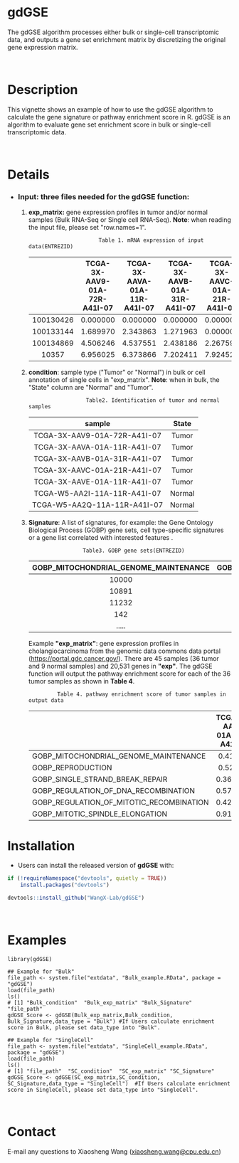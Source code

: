 # gdGSE

The gdGSE algorithm processes either bulk or single-cell transcriptomic data, and outputs a gene set enrichment matrix by discretizing the original gene expression matrix. 

&nbsp;

# Description

This vignette shows an example of how to use the gdGSE algorithm to calculate the gene signature or pathway enrichment score in R. gdGSE is an algorithm to evaluate gene set enrichment score in bulk or single-cell transcriptomic data. 

&nbsp;

# Details

+ ### Input: three files needed for the gdGSE function:

  1. **exp_matrix:** gene expression profiles in tumor and/or normal samples (Bulk RNA-Seq or Single cell  RNA-Seq). **Note**: when reading the input file, please set "row.names=1". 

     ```
                           Table 1. mRNA expression of input data(ENTREZID)
     ```

     |           | TCGA-3X-AAV9-01A-72R-A41I-07 | TCGA-3X-AAVA-01A-11R-A41I-07 | TCGA-3X-AAVB-01A-31R-A41I-07 | TCGA-3X-AAVC-01A-21R-A41I-07 | TCGA-3X-AAVE-01A-11R-A41I-07 |
     | :-------: | :--------------------------: | :--------------------------: | :--------------------------: | :--------------------------: | :--------------------------: |
     | 100130426 |           0.000000           |           0.000000           |           0.000000           |           0.000000           |           0.000000           |
     | 100133144 |           1.689970           |           2.343863           |           1.271963           |           0.000000           |           3.066434           |
     | 100134869 |           4.506246           |           4.537551           |           2.438186           |           2.267596           |           3.105058           |
     |   10357   |           6.956025           |           6.373866           |           7.202411           |           7.924523           |           6.919972           |

     

  2. **condition**: sample type ("Tumor" or "Normal") in bulk or cell annotation of single cells in "exp_matrix". **Note**: when in bulk, the "State" column are "Normal" and "Tumor".

     ```
                       Table2. Identification of tumor and normal samples
     ```

     |            sample            | State  |
     | :--------------------------: | :----: |
     | TCGA-3X-AAV9-01A-72R-A41I-07 | Tumor  |
     | TCGA-3X-AAVA-01A-11R-A41I-07 | Tumor  |
     | TCGA-3X-AAVB-01A-31R-A41I-07 | Tumor  |
     | TCGA-3X-AAVC-01A-21R-A41I-07 | Tumor  |
     | TCGA-3X-AAVE-01A-11R-A41I-07 | Tumor  |
     | TCGA-W5-AA2I-11A-11R-A41I-07 | Normal |
     | TCGA-W5-AA2Q-11A-11R-A41I-07 | Normal |

     

  3. **Signature**: A list  of signatures, for example: the Gene Ontology Biological Process (GOBP) gene sets, cell type-specific signatures or a gene list correlated with interested features . 

     ```
                      Table3. GOBP gene sets(ENTREZID)
     ```

     | GOBP_MITOCHONDRIAL_GENOME_MAINTENANCE | GOBP_REPRODUCTION | GOBP_SINGLE_STRAND_BREAK_REPAIR |
     | :-----------------------------------: | :---------------: | :-----------------------------: |
     |                 10000                 |        100        |            100133315            |
     |                 10891                 |       10007       |              1161               |
     |                 11232                 |     100125288     |               142               |
     |                  142                  |     100130958     |             200558              |
     |                 .....                 |       .....       |              .....              |

     Example **"exp_matrix"**: gene expression profiles in cholangiocarcinoma from the genomic data commons data portal (<https://portal.gdc.cancer.gov/>). There are 45 samples (36 tumor and 9 normal samples) and 20,531 genes in **"exp"**. The gdGSE function will output the pathway enrichment score for each of the 36 tumor samples as shown in **Table 4**. 

     ```
              Table 4. pathway enrichment score of tumor samples in output data
     ```

     |                                          | TCGA-3X-AAV9-01A-72R-A41I-07 | TCGA-3X-AAVA-01A-11R-A41I-07 |
     | ---------------------------------------- | :--------------------------: | :--------------------------: |
     | GOBP_MITOCHONDRIAL_GENOME_MAINTENANCE    |           0.419354           |          0.4193548           |
     | GOBP_REPRODUCTION                        |           0.527494           |          0.4249830           |
     | GOBP_SINGLE_STRAND_BREAK_REPAIR          |          0.3636364           |          0.3636364           |
     | GOBP_REGULATION_OF_DNA_RECOMBINATION     |          0.5789474           |          0.4812030           |
     | GOBP_REGULATION_OF_MITOTIC_RECOMBINATION |          0.4285714           |          0.4285714           |
     | GOBP_MITOTIC_SPINDLE_ELONGATION          |          0.9166667           |          0.8333333           |

     

# Installation

- Users can install the released version of **gdGSE** with:
  &nbsp;

```R
if (!requireNamespace("devtools", quietly = TRUE))
    install.packages("devtools")

devtools::install_github("WangX-Lab/gdGSE")
```

&nbsp;

# Examples

```
library(gdGSE)

## Example for "Bulk"
file_path <- system.file("extdata", "Bulk_example.RData", package = "gdGSE")
load(file_path)
ls()
# [1] "Bulk_condition"  "Bulk_exp_matrix" "Bulk_Signature"  "file_path" 
gdGSE_Score <- gdGSE(Bulk_exp_matrix,Bulk_condition, Bulk_Signature,data_type = "Bulk") #If Users calculate enrichment score in Bulk, please set data_type into "Bulk".

## Example for "SingleCell"
file_path <- system.file("extdata", "SingleCell_example.RData", package = "gdGSE")
load(file_path)
ls()
# [1] "file_path"  "SC_condition"  "SC_exp_matrix" "SC_Signature" 
gdGSE_Score <- gdGSE(SC_exp_matrix,SC_condition, SC_Signature,data_type = "SingleCell")  #If Users calculate enrichment score in SingleCell, please set data_type into "SingleCell".
```

&nbsp;

# Contact

E-mail any questions to Xiaosheng Wang (xiaosheng.wang@cpu.edu.cn)
